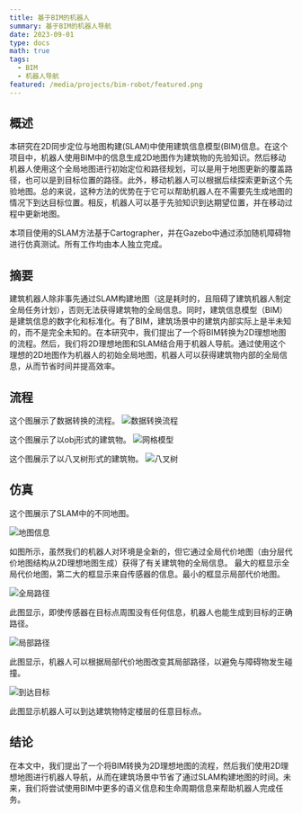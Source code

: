 ```yaml
---
title: 基于BIM的机器人
summary: 基于BIM的机器人导航
date: 2023-09-01
type: docs
math: true
tags:
  - BIM
  - 机器人导航
featured: /media/projects/bim-robot/featured.png
---
```


## 概述
本研究在2D同步定位与地图构建(SLAM)中使用建筑信息模型(BIM)信息。在这个项目中，机器人使用BIM中的信息生成2D地图作为建筑物的先验知识。然后移动机器人使用这个全局地图进行初始定位和路径规划，可以是用于地图更新的覆盖路径，也可以是到目标位置的路径。此外，移动机器人可以根据后续探索更新这个先验地图。总的来说，这种方法的优势在于它可以帮助机器人在不需要先生成地图的情况下到达目标位置。相反，机器人可以基于先验知识到达期望位置，并在移动过程中更新地图。

本项目使用的SLAM方法基于Cartographer，并在Gazebo中通过添加随机障碍物进行仿真测试。所有工作均由本人独立完成。

## 摘要
建筑机器人除非事先通过SLAM构建地图（这是耗时的，且阻碍了建筑机器人制定全局任务计划），否则无法获得建筑物的全局信息。同时，建筑信息模型（BIM）是建筑信息的数字化和标准化。有了BIM，建筑场景中的建筑内部实际上是半未知的，而不是完全未知的。在本研究中，我们提出了一个将BIM转换为2D理想地图的流程。然后，我们将2D理想地图和SLAM结合用于机器人导航。通过使用这个理想的2D地图作为机器人的初始全局地图，机器人可以获得建筑物内部的全局信息，从而节省时间并提高效率。

## 流程
这个图展示了数据转换的流程。
![数据转换流程](/media/projects/bim-robot/Pipeline.png "数据转换流程")

这个图展示了以obj形式的建筑物。
![网格模型](/media/projects/bim-robot/mesh.png "网格")

这个图展示了以八叉树形式的建筑物。
![八叉树](/media/projects/bim-robot/Octree.png "八叉树")

## 仿真
这个图展示了SLAM中的不同地图。

![地图信息](/media/projects/bim-robot/map.png "地图信息")

如图所示，虽然我们的机器人对环境是全新的，但它通过全局代价地图（由分层代价地图结构从2D理想地图生成）获得了有关建筑物的全局信息。
最大的框显示全局代价地图，第二大的框显示来自传感器的信息。最小的框显示局部代价地图。

![全局路径](/media/projects/bim-robot/Global.png "正确的全局路径")

此图显示，即使传感器在目标点周围没有任何信息，机器人也能生成到目标的正确路径。

![局部路径](/media/projects/bim-robot/Local.png "正确的局部路径")

此图显示，机器人可以根据局部代价地图改变其局部路径，以避免与障碍物发生碰撞。

![到达目标](/media/projects/bim-robot/Target.png "到达任意目标")

此图显示机器人可以到达建筑物特定楼层的任意目标点。

## 结论
在本文中，我们提出了一个将BIM转换为2D理想地图的流程，然后我们使用2D理想地图进行机器人导航，从而在建筑场景中节省了通过SLAM构建地图的时间。未来，我们将尝试使用BIM中更多的语义信息和生命周期信息来帮助机器人完成任务。

<!--more-->
